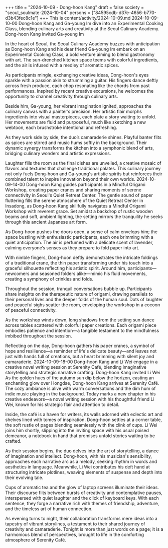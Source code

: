 +++
title = "2024-10-09 - Dong-hoon Kang"
draft = false
society = "seoul_soulmate-2024-10-04"
persons = ["84595cdb-d37e-4656-b770-d3b43fec8c1e"]
+++
This is content/activity/2024-10-09.md
2024-10-09-10-00
Dong-hoon Kang and Ga-young Im dive into an Experimental Cooking Class, blending culinary arts and creativity at the Seoul Culinary Academy.
Dong-hoon Kang invited Ga-young Im

In the heart of Seoul, the Seoul Culinary Academy buzzes with anticipation as Dong-hoon Kang and his dear friend Ga-young Im embark on an Experimental Cooking Class, a bold venture aiming to blend gastronomy with art. The sun-drenched kitchen space teems with colorful ingredients, and the air is infused with a medley of aromatic spices. 

As participants mingle, exchanging creative ideas, Dong-hoon's eyes sparkle with a passion akin to strumming a guitar. His fingers dance deftly across fresh produce, each chop resonating like the chords from past performances. Inspired by recent creative excursions, he welcomes the opportunity to channel creativity through culinary arts.

Beside him, Ga-young, her vibrant imagination ignited, approaches the culinary canvas with a painter’s precision. Her artistic flair morphs ingredients into visual masterpieces, each plate a story waiting to unfold. Her movements are fluid and purposeful, much like sketching a new webtoon, each brushstroke intentional and refreshing.

As they work side by side, the duo’s camaraderie shines. Playful banter flits as spices are stirred and music hums softly in the background. Their dynamic synergy transforms the kitchen into a symphonic blend of arts, bridging culinary wonders and artistic expressions.

Laughter fills the room as the final dishes are unveiled, a creative mosaic of flavors and textures that challenge traditional palates. This culinary journey not only fuels Dong-hoon and Ga-young's artistic spirits but reinforces their combined talent to inspire innovation beyond their own worlds.
2024-10-09-14-00
Dong-hoon Kang guides participants in a Mindful Origami Workshop, creating paper cranes and sharing moments of serene connectivity in Seoul's Quiet Retreat Center.
The gentle sound of paper fluttering fills the serene atmosphere of the Quiet Retreat Center in Insadong, as Dong-hoon Kang skillfully navigates a Mindful Origami Workshop with reverent grace. Set amidst a backdrop of rustic wooden beams and soft, ambient lighting, the setting mirrors the tranquility he seeks through this ancient Japanese art form.

As Dong-hoon pushes the doors open, a sense of calm envelops him; the space bustling with enthusiastic participants, each one brimming with a quiet anticipation. The air is perfumed with a delicate scent of lavender, calming everyone’s senses as they prepare to fold paper into art. 

With nimble fingers, Dong-hoon deftly demonstrates the intricate foldings of a traditional crane, the thin paper transforming under his touch into a graceful silhouette reflecting his artistic spirit. Around him, participants—newcomers and seasoned folders alike—mimic his fluid movements, creating a symphony of crinkles and folds.

Throughout the session, tranquil conversations bubble up. Participants share insights on the therapeutic nature of origami, drawing parallels to their personal lives and the deeper folds of the human soul. Dots of laughter and peaceful sighs scatter the room, enveloping the workshop in a cocoon of peaceful connectivity.

As the workshop winds down, long shadows from the setting sun dance across tables scattered with colorful paper creations. Each origami piece embodies patience and intention—a tangible testament to the mindfulness imbibed throughout the session.

Reflecting on the day, Dong-hoon gathers his paper cranes, a symbol of hope and resilience—a reminder of life's delicate beauty—and leaves not just with hands full of creations, but a heart brimming with silent joy and camaraderie.
2024-10-09-18-00
Dong-hoon Kang and Li Wei engage in a creative novel writing session at Serenity Café, blending imaginative storytelling and strategic narrative crafting.
Dong-hoon Kang invited Li Wei
As the golden hues of the autumn sun dip below the horizon, casting an enchanting glow over Hongdae, Dong-hoon Kang arrives at Serenity Café. The cozy ambiance is alive with warm conversations and the dim hum of indie music playing in the background. Today marks a new chapter in his creative endeavors—a novel writing session with his thoughtful friend Li Wei, known for his strategic flair and attention to detail.

Inside, the café is a haven for writers, its walls adorned with eclectic art and shelves lined with tomes of inspiration. Dong-hoon settles at a corner table, the soft rustle of pages blending seamlessly with the clink of cups. Li Wei joins him shortly, slipping into the inviting space with his usual poised demeanor, a notebook in hand that promises untold stories waiting to be crafted.

As their session begins, the duo delves into the art of storytelling, a dance of imagination and intellect. Dong-hoon, with his musician's sensibility, approaches each narrative arc as a melody, seeking rhythm in words and aesthetics in language. Meanwhile, Li Wei contributes his deft hand at structuring intricate plotlines, weaving elements of suspense and depth into their evolving tale.

Cups of aromatic tea and the glow of laptop screens illuminate their ideas. Their discourse flits between bursts of creativity and contemplative pauses, interspersed with quiet laughter and the click of keyboard keys. With each sentence, they forge a narrative rich with themes of friendship, adventure, and the timeless art of human connection.

As evening turns to night, their collaboration transforms mere ideas into a tapestry of vibrant storylines, a testament to their shared journey of creativity and camaraderie. Tonight is more than just words on a page; it is a harmonious blend of perspectives, brought to life in the comforting atmosphere of Serenity Café.
